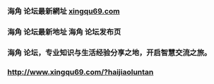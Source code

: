 ### 海角 论坛最新網址 [xingqu69.com](http://www.xingqu69.com/?haijiao) 
### 海角 论坛最新地址 海角 论坛发布页
### 海角 论坛，专业知识与生活经验分享之地，开启智慧交流之旅。
### http://www.xingqu69.com/?haijiaoluntan
